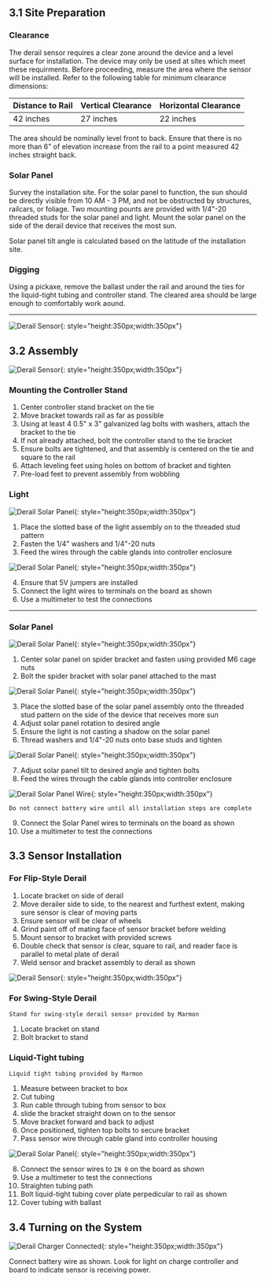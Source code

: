 ## 3.1 Site Preparation

### Clearance

The derail sensor requires a clear zone around the device and a level surface for installation. The device may only be used at sites which meet these requirments.
Before proceeding, measure the area where the sensor will be installed. Refer to the following table for minimum clearance dimensions:

| Distance to Rail   | Vertical Clearance   | Horizontal Clearance   |
|------------|------------|------------|
| 42 inches| 27 inches| 22 inches|

The area should be nominally level front to back. Ensure that there is no more than 6" of elevation increase from the rail to a point measured 42 inches straight back.

### Solar Panel

Survey the installation site. For the solar panel to function, the sun should be directly visible from 10 AM - 3 PM, and not be obstructed by structures, railcars, or foliage.
Two mounting pounts are provided with 1/4"-20 threaded studs for the solar panel and light. Mount the solar panel on the side of the derail device that receives the most sun.

Solar panel tilt angle is calculated based on the latitude of the installation site.

### Digging

Using a pickaxe, remove the ballast under the rail and around the ties for the liquid-tight tubing and controller stand. The cleared area should be large enough to comfortably work aound.

---

![Derail Sensor](assets/derail_sensor.jpg){: style="height:350px;width:350px"}

## 3.2 Assembly

![Derail Sensor](assets/derail_housing.jpg){: style="height:350px;width:350px"}

### Mounting the Controller Stand

1. Center controller stand bracket on the tie
2. Move bracket towards rail as far as possible
3. Using at least 4 0.5" x 3" galvanized lag bolts with washers, attach the bracket to the tie
4. If not already attached, bolt the controller stand to the tie bracket
5. Ensure bolts are tightened, and that assembly is centered on the tie and square to the rail
6. Attach leveling feet using holes on bottom of bracket and tighten
7. Pre-load feet to prevent assembly from wobbling

### Light

![Derail Solar Panel](assets/derail_light_studs.jpg){: style="height:350px;width:350px"}

1. Place the slotted base of the light assembly on to the threaded stud pattern
2. Fasten the 1/4" washers and 1/4"-20 nuts
3. Feed the wires through the cable glands into controller enclosure

![Derail Solar Panel](assets/derail_light_wire.jpg){: style="height:350px;width:350px"}

4. Ensure that 5V jumpers are installed
5. Connect the light wires to terminals on the board as shown
6. Use a multimeter to test the connections

---

### Solar Panel

![Derail Solar Panel](assets/solar_center.jpg){: style="height:350px;width:350px"}

1. Center solar panel on spider bracket and fasten using provided M6 cage nuts
2. Bolt the spider bracket with solar panel attached to the mast

![Derail Solar Panel](assets/derail_studs.jpg){: style="height:350px;width:350px"}
  
3. Place the slotted base of the solar panel assembly onto the threaded stud pattern on the side of the device that receives more sun
4. Adjust solar panel rotation to desired angle
5. Ensure the light is not casting a shadow on the solar panel
6. Thread washers and 1/4"-20 nuts onto base studs and tighten

![Derail Solar Panel](assets/solar_adjust.jpg){: style="height:350px;width:350px"}

7. Adjust solar panel tilt to desired angle and tighten bolts
8. Feed the wires through the cable glands into controller enclosure

![Derail Solar Panel Wire](assets/derail_charger_wire.jpg){: style="height:350px;width:350px"}

`` Do not connect battery wire until all installation steps are complete ``

9. Connect the Solar Panel wires to terminals on the board as shown
10. Use a multimeter to test the connections

## 3.3 Sensor Installation

### For Flip-Style Derail

1. Locate bracket on side of derail
2. Move derailer side to side, to the nearest and furthest extent, making sure sensor is clear of moving parts
3. Ensure sensor will be clear of wheels
4. Grind paint off of mating face of sensor bracket before welding
5. Mount sensor to bracket with provided screws
6. Double check that sensor is clear, square to rail, and reader face is parallel to metal plate of derail
7. Weld sensor and bracket assembly to derail as shown

![Derail Sensor](assets/derail_sensor.jpg){: style="height:350px;width:350px"}

### For Swing-Style Derail

``Stand for swing-style derail sensor provided by Marmon``

1. Locate bracket on stand 
2. Bolt bracket to stand

### Liquid-Tight tubing

``Liquid tight tubing provided by Marmon``

1. Measure between bracket to box
2. Cut tubing
3. Run cable through tubing from sensor to box
4. slide the bracket straight down on to the sensor
5. Move bracket forward and back to adjust
6. Once positioned, tighten top bolts to secure bracket
7. Pass sensor wire through cable gland into controller housing

![Derail Solar Panel](assets/derail_sensor_wire.jpg){: style="height:350px;width:350px"}

8. Connect the sensor wires to ``IN 0`` on the board as shown
9. Use a multimeter to test the connections
10. Straighten tubing path
11. Bolt liquid-tight tubing cover plate perpedicular to rail as shown
12. Cover tubing with ballast

## 3.4 Turning on the System

![Derail Charger Connected](assets/solar_control.jpg){: style="height:350px;width:350px"}

Connect battery wire as shown. Look for light on charge controller and board to indicate sensor is receiving power.
